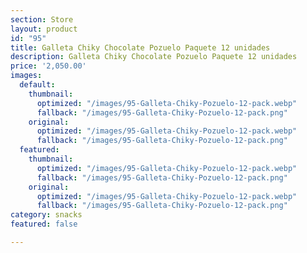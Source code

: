 ```yaml
---
section: Store
layout: product
id: "95"
title: Galleta Chiky Chocolate Pozuelo Paquete 12 unidades
description: Galleta Chiky Chocolate Pozuelo Paquete 12 unidades
price: '2,050.00'
images:
  default:
    thumbnail:
      optimized: "/images/95-Galleta-Chiky-Pozuelo-12-pack.webp"
      fallback: "/images/95-Galleta-Chiky-Pozuelo-12-pack.png"
    original:
      optimized: "/images/95-Galleta-Chiky-Pozuelo-12-pack.webp"
      fallback: "/images/95-Galleta-Chiky-Pozuelo-12-pack.png"
  featured:
    thumbnail:
      optimized: "/images/95-Galleta-Chiky-Pozuelo-12-pack.webp"
      fallback: "/images/95-Galleta-Chiky-Pozuelo-12-pack.png"
    original:
      optimized: "/images/95-Galleta-Chiky-Pozuelo-12-pack.webp"
      fallback: "/images/95-Galleta-Chiky-Pozuelo-12-pack.png"
category: snacks
featured: false

---
```

